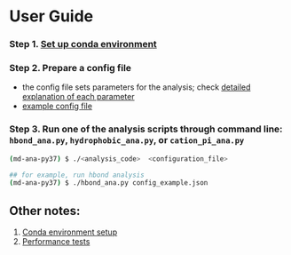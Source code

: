 # User Guide
### Step 1. [Set up conda environment](./docs/notes.md#1-python-environment-setup)
### Step 2. Prepare a config file
- the config file sets parameters for the analysis; check [detailed explanation of each parameter](./config_template.json)
- [example config file](./config_example.json)
### Step 3. Run one of the analysis scripts through command line: `hbond_ana.py`, `hydrophobic_ana.py`, or `cation_pi_ana.py`
```bash
(md-ana-py37) $ ./<analysis_code>  <configuration_file>

## for example, run hbond analysis
(md-ana-py37) $ ./hbond_ana.py config_example.json
```

## Other notes:
1. [Conda environment setup](./docs/notes.md#1-python-environment-setup)
2. [Performance tests](./docs/notes.md#2-performances)
